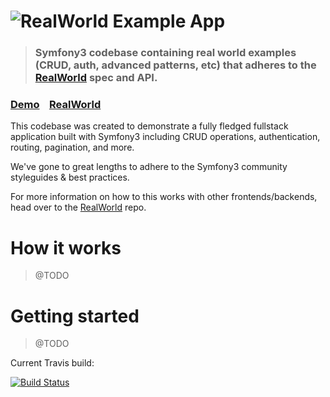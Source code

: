 # ![RealWorld Example App](https://cloud.githubusercontent.com/assets/556934/25510530/705d3846-2b86-11e7-9829-71869bf0349e.png)

> ### Symfony3 codebase containing real world examples (CRUD, auth, advanced patterns, etc) that adheres to the [RealWorld](https://github.com/gothinkster/realworld) spec and API.


### [Demo](https://demo.realworld.io/)&nbsp;&nbsp;&nbsp;&nbsp;[RealWorld](https://github.com/gothinkster/realworld)


This codebase was created to demonstrate a fully fledged fullstack application built with Symfony3 including CRUD operations, authentication, routing, pagination, and more.

We've gone to great lengths to adhere to the Symfony3 community styleguides & best practices.

For more information on how to this works with other frontends/backends, head over to the [RealWorld](https://github.com/gothinkster/realworld) repo.


# How it works

> @TODO

# Getting started

> @TODO


Current Travis build:

[![Build Status](https://travis-ci.org/matigda/gothinkster.svg?branch=master)](https://travis-ci.org/matigda/gothinkster)
